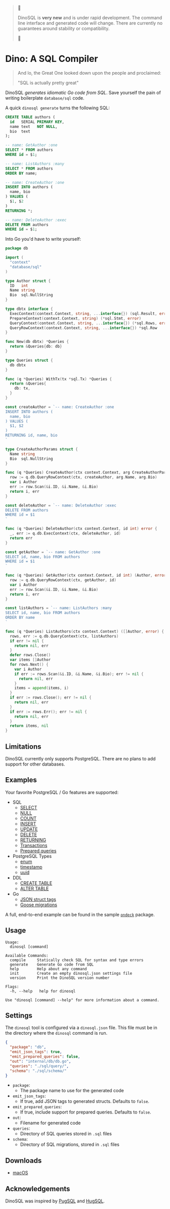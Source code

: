 > 🚨 
>
> DinoSQL is **very new** and is under rapid development. The command line
> interface and generated code will change. There are currently no guarantees
> around stability or compatibility.
>
> 🚨 

# Dino: A SQL Compiler

> And lo, the Great One looked down upon the people and proclaimed:
> 
>   "SQL is actually pretty great"

DinoSQL *generates idiomatic Go code from SQL*. Save yourself the pain of
writing boilerplate `database/sql` code.

A quick `dinosql generate` turns the following SQL:

```sql
CREATE TABLE authors (
  id   SERIAL PRIMARY KEY,
  name text   NOT NULL,
  bio  text
);

-- name: GetAuthor :one
SELECT * FROM authors
WHERE id = $1;

-- name: ListAuthors :many
SELECT * FROM authors
ORDER BY name;

-- name: CreateAuthor :one
INSERT INTO authors (
  name, bio
) VALUES (
  $1, $2
)
RETURNING *;

-- name: DeleteAuthor :exec
DELETE FROM authors
WHERE id = $1;
```

Into Go you'd have to write yourself:

```go
package db

import (
  "context"
  "database/sql"
)

type Author struct {
  ID   int
  Name string
  Bio  sql.NullString
}

type dbtx interface {
  ExecContext(context.Context, string, ...interface{}) (sql.Result, error)
  PrepareContext(context.Context, string) (*sql.Stmt, error)
  QueryContext(context.Context, string, ...interface{}) (*sql.Rows, error)
  QueryRowContext(context.Context, string, ...interface{}) *sql.Row
}

func New(db dbtx) *Queries {
  return &Queries{db: db}
}

type Queries struct {
  db dbtx
}

func (q *Queries) WithTx(tx *sql.Tx) *Queries {
  return &Queries{
    db: tx,
  }
}

const createAuthor = `-- name: CreateAuthor :one
INSERT INTO authors (
  name, bio
) VALUES (
  $1, $2
)
RETURNING id, name, bio
`

type CreateAuthorParams struct {
  Name string
  Bio  sql.NullString
}

func (q *Queries) CreateAuthor(ctx context.Context, arg CreateAuthorParams) (Author, error) {
  row := q.db.QueryRowContext(ctx, createAuthor, arg.Name, arg.Bio)
  var i Author
  err := row.Scan(&i.ID, &i.Name, &i.Bio)
  return i, err
}

const deleteAuthor = `-- name: DeleteAuthor :exec
DELETE FROM authors
WHERE id = $1
`

func (q *Queries) DeleteAuthor(ctx context.Context, id int) error {
  _, err := q.db.ExecContext(ctx, deleteAuthor, id)
  return err
}

const getAuthor = `-- name: GetAuthor :one
SELECT id, name, bio FROM authors
WHERE id = $1
`

func (q *Queries) GetAuthor(ctx context.Context, id int) (Author, error) {
  row := q.db.QueryRowContext(ctx, getAuthor, id)
  var i Author
  err := row.Scan(&i.ID, &i.Name, &i.Bio)
  return i, err
}

const listAuthors = `-- name: ListAuthors :many
SELECT id, name, bio FROM authors
ORDER BY name
`

func (q *Queries) ListAuthors(ctx context.Context) ([]Author, error) {
  rows, err := q.db.QueryContext(ctx, listAuthors)
  if err != nil {
    return nil, err
  }
  defer rows.Close()
  var items []Author
  for rows.Next() {
    var i Author
    if err := rows.Scan(&i.ID, &i.Name, &i.Bio); err != nil {
      return nil, err
    }
    items = append(items, i)
  }
  if err := rows.Close(); err != nil {
    return nil, err
  }
  if err := rows.Err(); err != nil {
    return nil, err
  }
  return items, nil
}
```

## Limitations

DinoSQL currently only supports PostgreSQL. There are no plans to add support
for other databases.

## Examples

Your favorite PostgreSQL / Go features are supported:
- SQL
  - [SELECT](./examples/query_one.md)
  - [NULL](./examples/null.md)
  - [COUNT](./examples/query_count.md)
  - [INSERT](./examples/insert.md)
  - [UPDATE](./examples/update.md)
  - [DELETE](./examples/delete.md)
  - [RETURNING](./examples/returning.md)
  - [Transactions](./examples/transactions.md)
  - [Prepared queries](./examples/prepared_query.md)
- PostgreSQL Types
  - [enum](./examples/enums.md)
  - [timestamp](./examples/time.md)
  - [uuid](./examples/uuid.md)
- DDL
  - [CREATE TABLE](./examples/table.md)
  - [ALTER TABLE](./examples/alter_table.md)
- Go
  - [JSON struct tags](./examples/json_tags.md)
  - [Goose migrations](./examples/goose.md)

A full, end-to-end example can be found in the sample
[`ondeck`](./internal/dinosql/testdata/ondeck) package.

## Usage

```
Usage:
  dinosql [command]

Available Commands:
  compile     Statically check SQL for syntax and type errors
  generate    Generate Go code from SQL
  help        Help about any command
  init        Create an empty dinosql.json settings file
  version     Print the DinoSQL version number

Flags:
  -h, --help   help for dinosql

Use "dinosql [command] --help" for more information about a command.
```

## Settings

The `dinosql` tool is configured via a `dinosql.json` file. This file must be
in the directory where the `dinosql` command is run.

```json
{
  "package": "db",
  "emit_json_tags": true,
  "emit_prepared_queries": false,
  "out": "internal/db/db.go",
  "queries": "./sql/query/",
  "schema": "./sql/schema/"
}
```

- `package`:
  - The package name to use for the generated code
- `emit_json_tags`:
  - If true, add JSON tags to generated structs. Defaults to `false`.
- `emit_prepared_queries`:
  - If true, include support for prepared queries. Defaults to `false`.
- `out`:
  - Filename for generated code
- `queries`:
  - Directory of SQL queries stored in `.sql` files
- `schema`:
  - Directory of SQL migrations, stored in `.sql` files

## Downloads

- [macOS](https://github.com/kyleconroy/dinosql/releases/download/v0.0.0-devel/dinosql.zip)

## Acknowledgements

DinoSQL was inspired by [PugSQL](https://pugsql.org/) and
[HugSQL](https://www.hugsql.org/).
